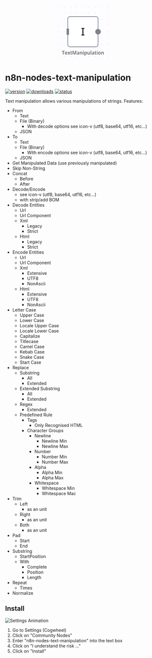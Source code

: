 <p align="center">
  <img width="180" height="180" src="/assets/textManipulation/icon.png">
</p>

# n8n-nodes-text-manipulation

[![version](https://img.shields.io/npm/v/n8n-nodes-text-manipulation.svg)](https://www.npmjs.org/package/n8n-nodes-text-manipulation)
[![downloads](https://img.shields.io/npm/dt/n8n-nodes-text-manipulation.svg)](https://www.npmjs.org/package/n8n-nodes-text-manipulation)
[![status](https://github.com/lublak/n8n-nodes-text-manipulation/actions/workflows/node.js.yml/badge.svg)](https://github.com/lublak/n8n-nodes-text-manipulation/actions/workflows/node.js.yml)

Text manipulation allows various manipulations of strings.
Features:

- From
	- Text
	- File (Binary)
		- With decode options see icon-v (utf8, base64, utf16, etc...)
	- JSON
- To
	- Text
	- File (Binary)
		- With encode options see icon-v (utf8, base64, utf16, etc...)
	- JSON
- Get Manipulated Data (use previously manipulated)
- Skip Non-String
- Concat
	- Before
	- After
- Decode/Encode
	- see icon-v (utf8, base64, utf16, etc...)
	- with strip/add BOM
- Decode Entities
	- Url
	- Url Component
	- Xml
		- Legacy
		- Strict
	- Html
		- Legacy
		- Strict
- Encode Entities
	- Url
	- Url Component
	- Xml
		- Extensive
		- UTF8
		- NonAscii
	- Html
		- Extensive
		- UTF8
		- NonAscii
- Letter Case
	- Upper Case
	- Lower Case
	- Locale Upper Case
	- Locale Lower Case
	- Capitalize
	- Titlecase
	- Camel Case
	- Kebab Case
	- Snake Case
	- Start Case
- Replace
	- Substring
		- All
		- Extended
	- Extended Substring
		- All
		- Extended
	- Regex
		- Extended
	- Predefined Rule
		- Tags
			- Only Recognised HTML
		- Character Groups
			- Newline
				- Newline Min
				- Newline Max
			- Number
				- Number Min
				- Number Max
			- Alpha
				- Alpha Min
				- Alpha Max
			- Whitespace
				- Whitespace Min
				- Whitespace Mac
- Trim
	- Left
		- as an unit
	- Right
		- as an unit
	- Both
		- as an unit
- Pad
	- Start
	- End
- Substring
	- StartPosition
	- With
		- Complete
		- Position
		- Length
- Repeat
	- Times
- Normalize

## Install

![Settings Animation](/assets/install.gif)

1. Go to Settings (Cogwheel)
2. Click on "Community Nodes"
3. Enter "n8n-nodes-text-manipulation" into the text box
4. Click on "I understand the risk ..."
5. Click on "Install"